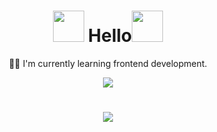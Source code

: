 


 <h1 align="center"><img src="https://user-images.githubusercontent.com/81177974/233072897-83f3aa66-9946-4eb9-8b15-1725075f569a.gif" width="50px" height="50px"> Hello<a><img src="https://user-images.githubusercontent.com/81177974/233072897-83f3aa66-9946-4eb9-8b15-1725075f569a.gif" width="50px" height="50px"></a> </h1>

<p align="center"> 👩‍💻 I'm currently learning frontend development.</p>



<p align="center">
 <a href="https://github.com/O-Julia-O"><img src="https://skillicons.dev/icons?i=js,html,css,bootstrap"></a>
 </p> 
 
  <h1></h1>
  
<p align="center">
 <a href="https://github.com/O-Julia-O"><img src="https://api.githubtrends.io/user/svg/O-Julia-O/langs?time_range=one_year&use_percent=True&include_private=True&theme=classic"></a>
 
